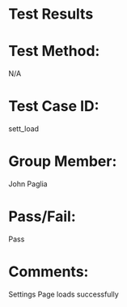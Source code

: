 # Test Results

# Test Method:
N/A

# Test Case ID:
sett_load

# Group Member:
John Paglia

# Pass/Fail:
Pass

# Comments:
Settings Page loads successfully